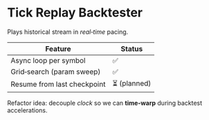 # Tick Replay Backtester

Plays historical stream in *real‑time* pacing.

| Feature | Status |
|---------|--------|
| Async loop per symbol | ✅ |
| Grid‑search (param sweep) | ✅ |
| Resume from last checkpoint | ⏳ (planned) |

Refactor idea: decouple *clock* so we can **time‑warp** during backtest accelerations.
